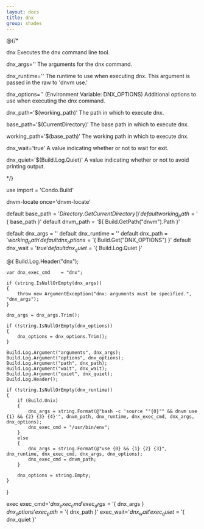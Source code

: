 ```yaml
---
layout: docs
title: dnx
group: shades
---
```


@{/*

dnx
    Executes the dnx command line tool.

dnx_args=''
    The arguments for the dnx command.

dnx_runtime=''
    The runtime to use when executing dnx. This argument is passed in the raw to 'dnvm use.'

dnx_options='' (Environment Variable: DNX_OPTIONS)
    Additional options to use when executing the dnx command.

dnx_path='$(working_path)'
    The path in which to execute dnx.

base_path='$(CurrentDirectory)'
    The base path in which to execute dnx.

working_path='$(base_path)'
    The working path in which to execute dnx.

dnx_wait='true'
    A value indicating whether or not to wait for exit.

dnx_quiet='$(Build.Log.Quiet)'
    A value indicating whether or not to avoid printing output.

*/}

use import = 'Condo.Build'

dnvm-locate once='dnvm-locate'

default base_path       = '${ Directory.GetCurrentDirectory() }'
default working_path    = '${ base_path }'
default dnvm_path       = '${ Build.GetPath("dnvm").Path }'

default dnx_args        = ''
default dnx_runtime     = ''
default dnx_path        = '${ working_path }'
default dnx_options     = '${ Build.Get("DNX_OPTIONS") }'
default dnx_wait        = '${ true }'
default dnx_quiet       = '${ Build.Log.Quiet }'

@{
    Build.Log.Header("dnx");

    var dnx_exec_cmd    = "dnx";

    if (string.IsNullOrEmpty(dnx_args))
    {
        throw new ArgumentException("dnx: arguments must be specified.", "dnx_args");
    }

    dnx_args = dnx_args.Trim();

    if (!string.IsNullOrEmpty(dnx_options))
    {
        dnx_options = dnx_options.Trim();
    }

    Build.Log.Argument("arguments", dnx_args);
    Build.Log.Argument("options", dnx_options);
    Build.Log.Argument("path", dnx_path);
    Build.Log.Argument("wait", dnx_wait);
    Build.Log.Argument("quiet", dnx_quiet);
    Build.Log.Header();

    if (!string.IsNullOrEmpty(dnx_runtime))
    {
        if (Build.Unix)
        {
            dnx_args = string.Format(@"bash -c 'source ""{0}"" && dnvm use {1} && {2} {3} {4}'", dnvm_path, dnx_runtime, dnx_exec_cmd, dnx_args, dnx_options);
            dnx_exec_cmd = "/usr/bin/env";
        }
        else
        {
            dnx_args = string.Format(@"use {0} && {1} {2} {3}", dnx_runtime, dnx_exec_cmd, dnx_args, dnx_options);
            dnx_exec_cmd = dnvm_path;
        }

        dnx_options = string.Empty;
    }
}

exec exec_cmd='${ dnx_exec_cmd }' exec_args='${ dnx_args } ${ dnx_options }' exec_path='${ dnx_path }' exec_wait='${ dnx_wait }' exec_quiet='${ dnx_quiet }'